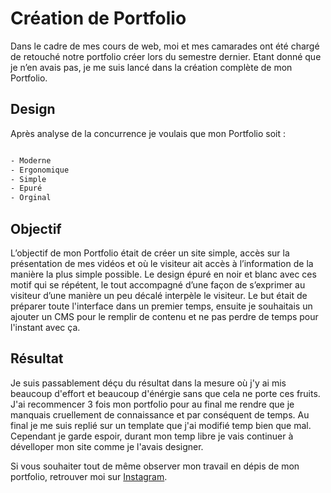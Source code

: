 # Création de Portfolio

Dans le cadre de mes cours de web, moi et mes camarades ont été chargé de retouché notre portfolio créer lors du semestre dernier. Etant donné que je n’en avais pas, je me suis lancé dans la création complète de mon Portfolio.

## Design

Après analyse de la concurrence je voulais que mon Portfolio soit :

```bash

- Moderne
- Ergonomique
- Simple
- Epuré
- Orginal

```

## Objectif

L’objectif de mon Portfolio était de créer un site simple, accès sur la présentation de mes vidéos et où le visiteur ait accès à l’information de la manière la plus simple possible. Le design épuré en noir et blanc avec ces motif qui se répétent, le tout accompagné d’une façon de s’exprimer au visiteur d’une manière un peu décalé interpèle le visiteur. Le but était de préparer toute l'interface dans un premier temps, ensuite je souhaitais un ajouter un CMS pour le remplir de contenu et ne pas perdre de temps pour l'instant avec ça.

## Résultat

Je suis passablement déçu du résultat dans la mesure où j'y ai mis beaucoup d'effort et beaucoup d'énérgie sans que cela ne porte ces fruits. J'ai recommencer 3 fois mon portfolio pour au final me rendre que je manquais cruellement de connaissance et par conséquent de temps. Au final je me suis replié sur un template que j'ai modifié temp bien que mal. Cependant je garde espoir, durant mon temp libre je vais continuer à dévelloper mon site comme je l'avais designer.

Si vous souhaiter tout de même observer mon travail en dépis de mon portfolio, retrouver moi sur [Instagram](https://www.instagram.com/lewis.thirteen/).
